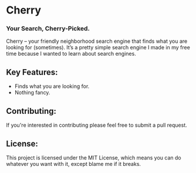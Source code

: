 # Cherry
### Your Search, Cherry-Picked.

Cherry – your friendly neighborhood search engine that finds what you are looking for (sometimes). It’s a pretty simple search engine I made in my free time because I wanted to learn about search engines.

## Key Features:
- Finds what you are looking for.
- Nothing fancy.

## Contributing:
If you're interested in contributing please feel free to submit a pull request.

## License:
This project is licensed under the MIT License, which means you can do whatever you want with it, except blame me if it breaks.
